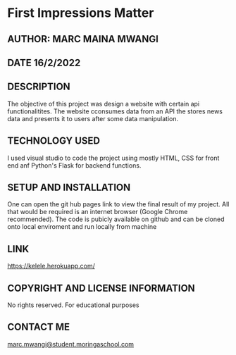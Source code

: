 # First Impressions Matter
## AUTHOR: MARC MAINA MWANGI
## DATE 16/2/2022

## DESCRIPTION
The objective of this project was design a website with certain api functionalitites. The website cconsumes data from an API the stores news data and presents it to users after some data manipulation.

## TECHNOLOGY USED
I used visual studio to code the project using mostly HTML, CSS for front end anf Python's Flask for backend functions.

## SETUP AND INSTALLATION
One can open the git hub pages link to view the final result of my project. All that would be required is an internet browser (Google Chrome recommended). The code is pubicly available on github and can be cloned onto local enviroment and run locally from machine

## LINK
https://kelele.herokuapp.com/

## COPYRIGHT AND LICENSE INFORMATION
No rights reserved. For educational purposes

## CONTACT ME
marc.mwangi@student.moringaschool.com
